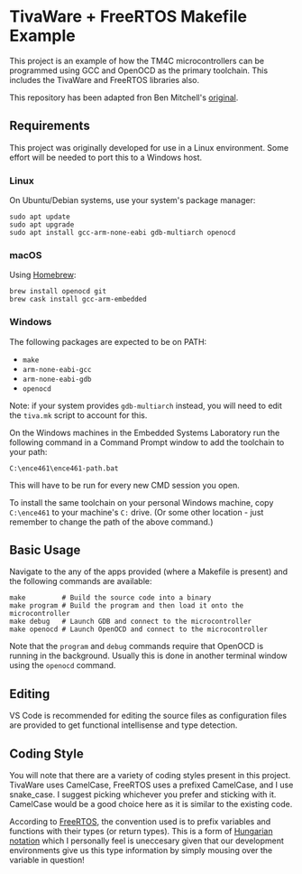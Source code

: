 # TivaWare + FreeRTOS Makefile Example

This project is an example of how the TM4C microcontrollers can be programmed
using GCC and OpenOCD as the primary toolchain. This includes the TivaWare and
FreeRTOS libraries also.

This repository has been adapted fron Ben Mitchell's
[original](https://eng-git.canterbury.ac.nz/bmi32/464_freertos_makefile).

## Requirements

This project was originally developed for use in a Linux environment. Some
effort will be needed to port this to a Windows host.

### Linux

On Ubuntu/Debian systems, use your system's package manager:

```
sudo apt update
sudo apt upgrade
sudo apt install gcc-arm-none-eabi gdb-multiarch openocd
```

### macOS

Using [Homebrew](https://brew.sh/):

    brew install openocd git
    brew cask install gcc-arm-embedded

### Windows

The following packages are expected to be on PATH:

* `make`
* `arm-none-eabi-gcc`
* `arm-none-eabi-gdb`
* `openocd`

Note: if your system provides `gdb-multiarch` instead, you will need to edit the
`tiva.mk` script to account for this.

On the Windows machines in the Embedded Systems Laboratory run the following
command in a Command Prompt window to add the toolchain to your path:

    C:\ence461\ence461-path.bat

This will have to be run for every new CMD session you open.

To install the same toolchain on your personal Windows machine, copy
`C:\ence461` to your machine's `C:` drive. (Or some other location - just
remember to change the path of the above command.)

## Basic Usage

Navigate to the any of the apps provided (where a Makefile is present) and the
following commands are available:

    make         # Build the source code into a binary
    make program # Build the program and then load it onto the microcontroller
    make debug   # Launch GDB and connect to the microcontroller
    make openocd # Launch OpenOCD and connect to the microcontroller

Note that the `program` and `debug` commands require that OpenOCD is running in
the background. Usually this is done in another terminal window using the
`openocd` command.

## Editing

VS Code is recommended for editing the source files as configuration files are
provided to get functional intellisense and type detection.

## Coding Style

You will note that there are a variety of coding styles present in this project.
TivaWare uses CamelCase, FreeRTOS uses a prefixed CamelCase, and I use
snake_case. I suggest picking whichever you prefer and sticking with it.
CamelCase would be a good choice here as it is similar to the existing code.

According to
[FreeRTOS](https://www.freertos.org/FreeRTOS-Coding-Standard-and-Style-Guide.html),
the convention used is to prefix variables and functions with their types (or
return types). This is a form of [Hungarian
notation](https://en.wikipedia.org/wiki/Hungarian_notation) which I personally
feel is uneccesary given that our development environments give us this type
information by simply mousing over the variable in question!
